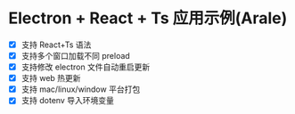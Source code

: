 # Electron + React + Ts 应用示例(Arale)

- [x] 支持 React+Ts 语法
- [x] 支持多个窗口加载不同 preload
- [x] 支持修改 electron 文件自动重启更新
- [x] 支持 web 热更新
- [x] 支持 mac/linux/window 平台打包
- [x] 支持 dotenv 导入环境变量
